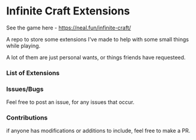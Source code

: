 # Infinite Craft Extensions
See the game here - https://neal.fun/infinite-craft/

A repo to store some extensions I've made to help with some small things while playing.

A lot of them are just personal wants, or things friends have requesteed.

### List of Extensions

### Issues/Bugs

Feel free to post an issue, for any issues that occur.

### Contributions

if anyone has modifications or additions to include, feel free to make a PR.
